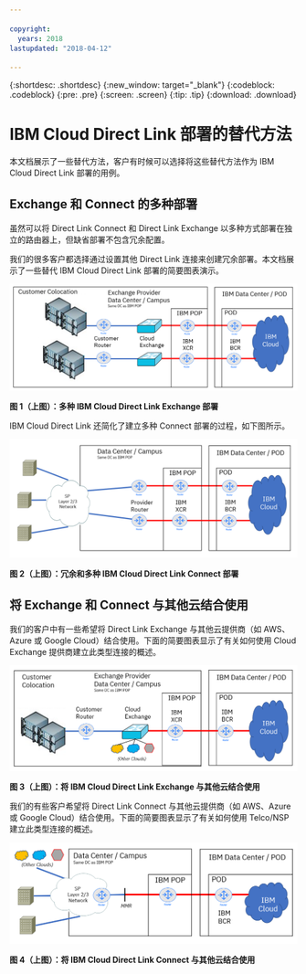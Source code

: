 ```yaml
---

copyright:
  years: 2018
lastupdated: "2018-04-12"

---
```


{:shortdesc: .shortdesc}
{:new_window: target="_blank"}
{:codeblock: .codeblock}
{:pre: .pre}
{:screen: .screen}
{:tip: .tip}
{:download: .download}

# IBM Cloud Direct Link 部署的替代方法

本文档展示了一些替代方法，客户有时候可以选择将这些替代方法作为 IBM Cloud Direct Link 部署的用例。

## Exchange 和 Connect 的多种部署

虽然可以将 Direct Link Connect 和 Direct Link Exchange 以多种方式部署在独立的路由器上，但缺省部署不包含冗余配置。

我们的很多客户都选择通过设置其他 Direct Link 连接来创建冗余部署。本文档展示了一些替代 IBM Cloud Direct Link 部署的简要图表演示。

![多种 Exchange](/images/Direct-Link-Exchange-Diverse.png)

**图 1（上图）：多种 IBM Cloud Direct Link Exchange 部署**

IBM Cloud Direct Link 还简化了建立多种 Connect 部署的过程，如下图所示。

![多种 Connect](/images/Direct-Link-Connect-Diverse.png)


**图 2（上图）：冗余和多种 IBM Cloud Direct Link Connect 部署**

## 将 Exchange 和 Connect 与其他云结合使用

我们的客户中有一些希望将 Direct Link Exchange 与其他云提供商（如 AWS、Azure 或 Google Cloud）结合使用。下面的简要图表显示了有关如何使用 Cloud Exchange 提供商建立此类型连接的概述。

![其他云](/images/Direct-Link-Exchange-Other-Clouds.png)

**图 3（上图）：将 IBM Cloud Direct Link Exchange 与其他云结合使用**

我们的有些客户希望将 Direct Link Connect 与其他云提供商（如 AWS、Azure 或 Google Cloud）结合使用。下面的简要图表显示了有关如何使用 Telco/NSP 建立此类型连接的概述。

![其他云](/images/Direct-Link-Connect-other-clouds.png)

**图 4（上图）：将 IBM Cloud Direct Link Connect 与其他云结合使用**

